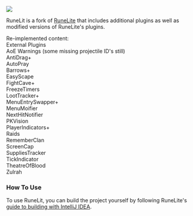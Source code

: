 ![](https://i.imgur.com/sBLouZ7.png)

RuneLit is a fork of [RuneLite](https://github.com/runelite/runelite) that includes additional plugins as well as modified versions of RuneLite's plugins.

Re-implemented content:  
External Plugins  
AoE Warnings (some missing projectile ID's still)  
AntiDrag+  
AutoPray  
Barrows+  
EasyScape  
FightCave+  
FreezeTimers  
LootTracker+  
MenuEntrySwapper+  
MenuMoifier  
NextHitNotifier  
PKVision  
PlayerIndicators+  
Raids  
RememberClan  
ScreenCap  
SuppliesTracker  
TickIndicator  
TheatreOfBlood  
Zulrah  

### How To Use
To use RuneLit, you can build the project yourself by following RuneLite's [guide to building with IntelliJ IDEA](https://github.com/runelite/runelite/wiki/Building-with-IntelliJ-IDEA).
